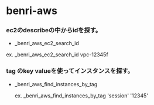 benri-aws
=========


### ec2のdescribeの中からidを探す。

*  _benri_aws_ec2_search_id <some id>

  ex. _benri_aws_ec2_search_id vpc-12345f

### tag のkey valueを使ってインスタンスを探す。

* _benri_aws_find_instances_by_tag <tag key name> <tag value>

  ex. _benri_aws_find_instances_by_tag 'session' '12345'
